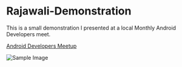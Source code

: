 Rajawali-Demonstration
======================

This is a small demonstration I presented at a local Monthly Android Developers meet. 

[Android Developers Meetup](http://www.meetup.com/Central-Florida-Android-Developers-Group/events/164517152/)


![Sample Image](https://raw.github.com/ToxicBakery/Rajawali-Demonstration/master/screenshot/Screenshot_2014-02-25-20-56-44.png)
